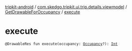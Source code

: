 [tripkit-android](../../index.md) / [com.skedgo.tripkit.ui.trip.details.viewmodel](../index.md) / [GetDrawableForOccupancy](index.md) / [execute](./execute.md)

# execute

`@DrawableRes fun execute(occupancy: `[`Occupancy`](../../skedgo.tripkit.routing/-occupancy/index.md)`?): `[`Int`](https://kotlinlang.org/api/latest/jvm/stdlib/kotlin/-int/index.html)